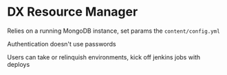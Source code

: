 DX Resource Manager
===================

Relies on a running MongoDB instance, set params the `content/config.yml`

Authentication doesn't use passwords

Users can take or relinquish environments, kick off jenkins jobs with deploys
